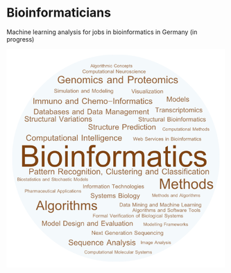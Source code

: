 # Bioinformaticians
Machine learning analysis for jobs in bioinformatics in Germany (in progress)
<p align="center">
  <img src="bioinformatics_img.png">
</p>

